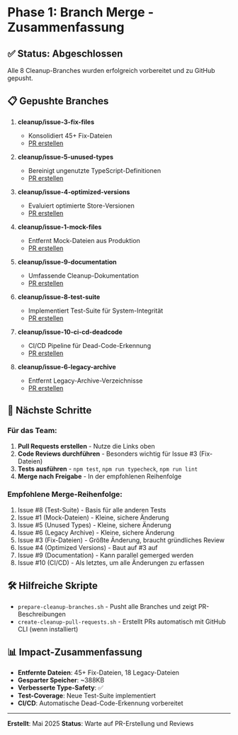 # Phase 1: Branch Merge - Zusammenfassung

## ✅ Status: Abgeschlossen

Alle 8 Cleanup-Branches wurden erfolgreich vorbereitet und zu GitHub gepusht.

## 📋 Gepushte Branches

1. **cleanup/issue-3-fix-files** 
   - Konsolidiert 45+ Fix-Dateien
   - [PR erstellen](https://github.com/starputzer/nscale-dms-assistent/compare/main...cleanup/issue-3-fix-files)

2. **cleanup/issue-5-unused-types**
   - Bereinigt ungenutzte TypeScript-Definitionen
   - [PR erstellen](https://github.com/starputzer/nscale-dms-assistent/compare/main...cleanup/issue-5-unused-types)

3. **cleanup/issue-4-optimized-versions**
   - Evaluiert optimierte Store-Versionen
   - [PR erstellen](https://github.com/starputzer/nscale-dms-assistent/compare/main...cleanup/issue-4-optimized-versions)

4. **cleanup/issue-1-mock-files**
   - Entfernt Mock-Dateien aus Produktion
   - [PR erstellen](https://github.com/starputzer/nscale-dms-assistent/compare/main...cleanup/issue-1-mock-files)

5. **cleanup/issue-9-documentation**
   - Umfassende Cleanup-Dokumentation
   - [PR erstellen](https://github.com/starputzer/nscale-dms-assistent/compare/main...cleanup/issue-9-documentation)

6. **cleanup/issue-8-test-suite**
   - Implementiert Test-Suite für System-Integrität
   - [PR erstellen](https://github.com/starputzer/nscale-dms-assistent/compare/main...cleanup/issue-8-test-suite)

7. **cleanup/issue-10-ci-cd-deadcode**
   - CI/CD Pipeline für Dead-Code-Erkennung
   - [PR erstellen](https://github.com/starputzer/nscale-dms-assistent/compare/main...cleanup/issue-10-ci-cd-deadcode)

8. **cleanup/issue-6-legacy-archive**
   - Entfernt Legacy-Archive-Verzeichnisse
   - [PR erstellen](https://github.com/starputzer/nscale-dms-assistent/compare/main...cleanup/issue-6-legacy-archive)

## 📝 Nächste Schritte

### Für das Team:
1. **Pull Requests erstellen** - Nutze die Links oben
2. **Code Reviews durchführen** - Besonders wichtig für Issue #3 (Fix-Dateien)
3. **Tests ausführen** - `npm test`, `npm run typecheck`, `npm run lint`
4. **Merge nach Freigabe** - In der empfohlenen Reihenfolge

### Empfohlene Merge-Reihenfolge:
1. Issue #8 (Test-Suite) - Basis für alle anderen Tests
2. Issue #1 (Mock-Dateien) - Kleine, sichere Änderung
3. Issue #5 (Unused Types) - Kleine, sichere Änderung
4. Issue #6 (Legacy Archive) - Kleine, sichere Änderung
5. Issue #3 (Fix-Dateien) - Größte Änderung, braucht gründliches Review
6. Issue #4 (Optimized Versions) - Baut auf #3 auf
7. Issue #9 (Documentation) - Kann parallel gemerged werden
8. Issue #10 (CI/CD) - Als letztes, um alle Änderungen zu erfassen

## 🛠️ Hilfreiche Skripte

- `prepare-cleanup-branches.sh` - Pusht alle Branches und zeigt PR-Beschreibungen
- `create-cleanup-pull-requests.sh` - Erstellt PRs automatisch mit GitHub CLI (wenn installiert)

## 📊 Impact-Zusammenfassung

- **Entfernte Dateien**: 45+ Fix-Dateien, 18 Legacy-Dateien
- **Gesparter Speicher**: ~388KB
- **Verbesserte Type-Safety**: ✅
- **Test-Coverage**: Neue Test-Suite implementiert
- **CI/CD**: Automatische Dead-Code-Erkennung vorbereitet

---

**Erstellt**: Mai 2025
**Status**: Warte auf PR-Erstellung und Reviews